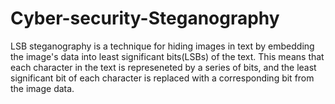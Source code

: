 # Cyber-security-Steganography
LSB steganography is a technique for hiding images in text by embedding the image's data into least
significant bits(LSBs) of the text. This means that each character in the text is represeneted by a 
series of bits, and the least significant bit of each character is replaced with a corresponding bit 
from the image data. 
